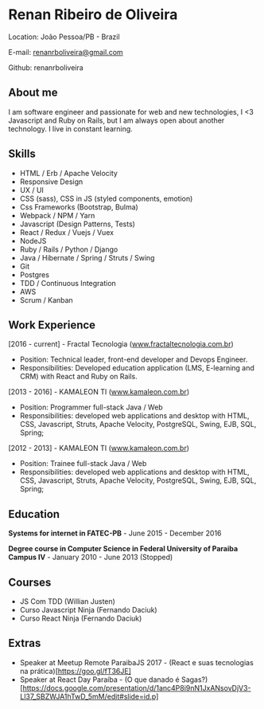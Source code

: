 # Renan Ribeiro de Oliveira

Location: João Pessoa/PB - Brazil

E-mail: renanrboliveira@gmail.com

Github: renanrboliveira

## About me

I am software engineer and passionate for web and new technologies, I <3 Javascript and Ruby on Rails, but I am always open about another technology. I live in constant learning.

## Skills

* HTML / Erb / Apache Velocity
* Responsive Design
* UX / UI
* CSS (sass), CSS in JS (styled components, emotion)
* Css Frameworks (Bootstrap, Bulma)
* Webpack / NPM / Yarn 
* Javascript (Design Patterns, Tests)
* React / Redux / Vuejs / Vuex
* NodeJS
* Ruby / Rails / Python / Django
* Java / Hibernate / Spring / Struts / Swing
* Git
* Postgres
* TDD / Continuous Integration
* AWS
* Scrum / Kanban

## Work Experience

[2016 - current]  - Fractal Tecnologia (www.fractaltecnologia.com.br)
- Position: Technical leader, front-end developer and Devops Engineer.
- Responsibilities: Developed education application (LMS, E-learning and CRM) with React and Ruby on Rails.

[2013 - 2016]  - KAMALEON TI (www.kamaleon.com.br)
- Position: Programmer full-stack Java / Web
- Responsibilities: developed web applications and  desktop with HTML, CSS, Javascript, Struts, Apache Velocity, PostgreSQL, Swing, EJB, SQL, Spring;	


[2012 - 2013] - KAMALEON TI (www.kamaleon.com.br)
- Position: Trainee full-stack Java / Web
- Responsibilities: developed web applications and  desktop with HTML, CSS, Javascript, Struts, Apache Velocity, PostgreSQL, Swing, EJB, SQL, Spring;	

## Education

**Systems for internet in FATEC-PB** - June 2015 - December 2016

**Degree course in Computer Science in Federal University of Paraiba Campus IV** - January 2010 - June 2013 (Stopped)

## Courses

* JS Com TDD (Willian Justen)
* Curso Javascript Ninja (Fernando Daciuk)
* Curso React Ninja (Fernando Daciuk)

## Extras

* Speaker at Meetup Remote ParaibaJS 2017 - (React e suas tecnologias na prática)[https://goo.gl/fT36JE]
* Speaker at React Day Paraíba - (O que danado é Sagas?)[https://docs.google.com/presentation/d/1anc4P8i9nN1JxANsovDjV3-Ll37_SBZWJA1hTwD_5mM/edit#slide=id.p]
